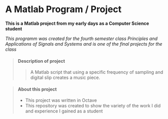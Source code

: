 # A Matlab Program / Project

**This is a Matlab project from my early days as a Computer Science student**

_This programm was created for the fourth semester class Principles and Applications of Signals and Systems 
and is one of the final projects for the class_

> #### Description of project
>
>>A Matlab script that using a specific frequency of sampling and digital slip creates a music piece.

> #### About this project
>
> - This project was written in Octave
> - This repository was created to show the variety of the work I did and experience I gained as a student
>

